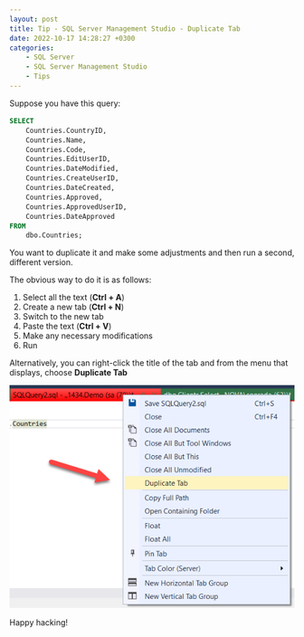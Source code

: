 ```yaml
---
layout: post
title: Tip - SQL Server Management Studio - Duplicate Tab
date: 2022-10-17 14:28:27 +0300
categories:
    - SQL Server
    - SQL Server Management Studio
    - Tips
---
```

Suppose you have this query:

```sql
SELECT
    Countries.CountryID,
    Countries.Name,
    Countries.Code,
    Countries.EditUserID,
    Countries.DateModified,
    Countries.CreateUserID,
    Countries.DateCreated,
    Countries.Approved,
    Countries.ApprovedUserID,
    Countries.DateApproved
FROM
    dbo.Countries;
```
    
You want to duplicate it and make some adjustments and then run a second, different version.

The obvious way to do it is as follows:

1. Select all the text (**Ctrl + A**)
1. Create a new tab (**Ctrl + N**)
1. Switch to the new tab
1. Paste the text (**Ctrl +  V**)
1. Make any necessary modifications
1. Run

Alternatively, you can right-click the title of the tab and from the menu that displays, choose **Duplicate Tab**

![](../images/2022/10/DuplicateTab.png)

Happy hacking!
